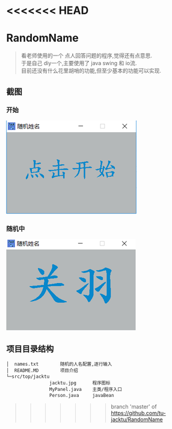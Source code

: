 <<<<<<< HEAD
=======
# RandomName
>看老师使用的一个 点人回答问题的程序,觉得还有点意思.<br/>
于是自己 diy一个,主要使用了 java swing 和 io流.<br/>
目前还没有什么花里胡哨的功能,但至少基本的功能可以实现.

## 截图
### 开始
![开始](https://github.com/tu-jacktu/RandomName/blob/master/readme/1.PNG)

### 随机中
![随机中](https://github.com/tu-jacktu/RandomName/blob/master/readme/2.PNG)

## 项目目录结构
```
│  names.txt		随机的人名配置,逐行输入
│  README.MD 		项目介绍
└─src/top/jacktu
                jacktu.jpg		程序图标
                MyPanel.java	主类/程序入口
                Person.java		javaBean

```
>>>>>>> branch 'master' of https://github.com/tu-jacktu/RandomName



